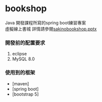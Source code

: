 

# bookshop

Java 開發課程所寫的spring boot練習專案<br />
虛擬線上書城
詳情請參閱[sakinobookshop.pptx](https://github.com/Jerry704/bookshop/blob/main/sakinobookshop.pptx)


### 開發前的配置要求

1. eclipse
3. MySQL 8.0


### 使用到的框架

- [maven]
- [spring boot]
- [bootstrap 5]



